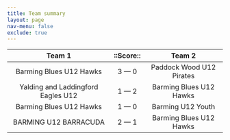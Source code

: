 ```yaml
---
title: Team summary
layout: page
nav-menu: false
exclude: true
---
```




|               Team 1               |  ::Score::  |          Team 2          |
|:----------------------------------:|:-----------:|:------------------------:|
|      Barming Blues U12 Hawks       | 3 &mdash; 0 | Paddock Wood U12 Pirates |
| Yalding and Laddingford Eagles U12 | 1 &mdash; 2 | Barming Blues U12 Hawks  |
|      Barming Blues U12 Hawks       | 1 &mdash; 0 |    Barming U12 Youth     |
|       BARMING U12 BARRACUDA        | 2 &mdash; 1 | Barming Blues U12 Hawks  |

 <br /><br /><br />